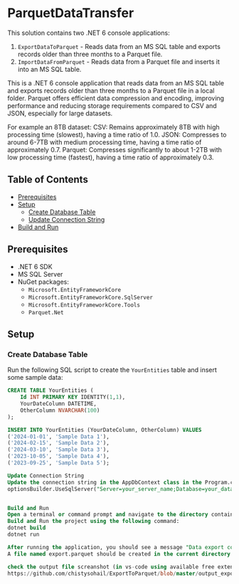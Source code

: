 # ParquetDataTransfer

This solution contains two .NET 6 console applications:
1. `ExportDataToParquet` - Reads data from an MS SQL table and exports records older than three months to a Parquet file.
2. `ImportDataFromParquet` - Reads data from a Parquet file and inserts it into an MS SQL table.

This is a .NET 6 console application that reads data from an MS SQL table and exports records older than three months to a Parquet file in a local folder.
Parquet offers efficient data compression and encoding, improving performance and reducing storage requirements compared to CSV and JSON, especially for large datasets.

For example an 8TB dataset:
CSV: Remains approximately 8TB with high processing time (slowest), having a time ratio of 1.0.
JSON: Compresses to around 6-7TB with medium processing time, having a time ratio of approximately 0.7.
Parquet: Compresses significantly to about 1-2TB with low processing time (fastest), having a time ratio of approximately 0.3.

## Table of Contents
- [Prerequisites](#prerequisites)
- [Setup](#setup)
  - [Create Database Table](#create-database-table)
  - [Update Connection String](#update-connection-string)
- [Build and Run](#build-and-run)

## Prerequisites
- .NET 6 SDK
- MS SQL Server
- NuGet packages: 
  - `Microsoft.EntityFrameworkCore`
  - `Microsoft.EntityFrameworkCore.SqlServer`
  - `Microsoft.EntityFrameworkCore.Tools`
  - `Parquet.Net`

## Setup

### Create Database Table

Run the following SQL script to create the `YourEntities` table and insert some sample data:

```sql
CREATE TABLE YourEntities (
    Id INT PRIMARY KEY IDENTITY(1,1),
    YourDateColumn DATETIME,
    OtherColumn NVARCHAR(100)
);

INSERT INTO YourEntities (YourDateColumn, OtherColumn) VALUES 
('2024-01-01', 'Sample Data 1'),
('2024-02-15', 'Sample Data 2'),
('2024-03-10', 'Sample Data 3'),
('2023-10-05', 'Sample Data 4'),
('2023-09-25', 'Sample Data 5');

Update Connection String
Update the connection string in the AppDbContext class in the Program.cs file with your actual database connection details:
optionsBuilder.UseSqlServer("Server=your_server_name;Database=your_database_name;User Id=your_username;Password=your_password;");


Build and Run
Open a terminal or command prompt and navigate to the directory containing these files.
Build and Run the project using the following command:
dotnet build
dotnet run

After running the application, you should see a message "Data export complete."
A file named export.parquet should be created in the current directory containing the data from the YourEntities table that is older than three months from the current date.

check the output file screanshot (in vs-code using available free extensions) :
https://github.com/chistysohail/ExportToParquet/blob/master/output_export_parquet_file.JPG
